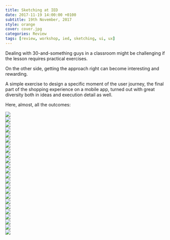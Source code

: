 ```yaml
---
title: Sketching at IED
date: 2017-11-19 14:00:00 +0100
subtitle: 19th November, 2017
style: orange
cover: cover.jpg
categories: Review
tags: [review, workshop, ied, sketching, ui, ux]
---
```


Dealing with 30-and-something guys in a classroom might be challenging if the lesson requires practical exercises. 

On the other side, getting the approach right can become interesting and rewarding.

A simple exercise to design a specific moment of the user journey, the final part of the shopping experience on a mobile app, turned out with great diversity both in ideas and execution detail as well.

Here, almost, all the outcomes:

<div class="grid four cond">
<div class="grid_item"><img src="/assets/posts/ied-sketching-shopping/amatista/p.jpg" /></div>
<div class="grid_item"><img src="/assets/posts/ied-sketching-shopping/andreotti/p.jpg" /></div>
<div class="grid_item"><img src="/assets/posts/ied-sketching-shopping/arnesano/p.jpg" /></div>
<div class="grid_item"><img src="/assets/posts/ied-sketching-shopping/battistoni/p.jpg" /></div>
</div>




<div class="grid four cond">
<div class="grid_item"><img src="/assets/posts/ied-sketching-shopping/beratto/p.jpg" /></div>
<div class="grid_item"><img src="/assets/posts/ied-sketching-shopping/bergamo/p.jpg" /></div>
<div class="grid_item"><img src="/assets/posts/ied-sketching-shopping/bitondo/p.jpg" /></div>
<div class="grid_item"><img src="/assets/posts/ied-sketching-shopping/boscolo/p.jpg" /></div>
</div>


<div class="grid four cond">
<div class="grid_item"><img src="/assets/posts/ied-sketching-shopping/campassi/p.jpg" /></div>
<div class="grid_item"><img src="/assets/posts/ied-sketching-shopping/cantarella/p.jpg" /></div>
<div class="grid_item"><img src="/assets/posts/ied-sketching-shopping/catzula/p.jpg" /></div>
<div class="grid_item"><img src="/assets/posts/ied-sketching-shopping/croveri/p.jpg" /></div>
</div>


<div class="grid four cond">
<div class="grid_item"><img src="/assets/posts/ied-sketching-shopping/fea/p.jpg" /></div>
<div class="grid_item"><img src="/assets/posts/ied-sketching-shopping/fossati/p.jpg" /></div>
<div class="grid_item"><img src="/assets/posts/ied-sketching-shopping/ghione/p.jpg" /></div>
<div class="grid_item"><img src="/assets/posts/ied-sketching-shopping/luminasi/p.jpg" /></div>
</div>


<div class="grid four cond">
<div class="grid_item"><img src="/assets/posts/ied-sketching-shopping/marinelli/p.jpg" /></div>
<div class="grid_item"><img src="/assets/posts/ied-sketching-shopping/massaccesi/p.jpg" /></div>
<div class="grid_item"><img src="/assets/posts/ied-sketching-shopping/mendez/p.jpg" /></div>
<div class="grid_item"><img src="/assets/posts/ied-sketching-shopping/murana/p.jpg" /></div>
</div>


<div class="grid four cond">
<div class="grid_item"><img src="/assets/posts/ied-sketching-shopping/pacente/p.jpg" /></div>
<div class="grid_item"><img src="/assets/posts/ied-sketching-shopping/parisi/p.jpg" /></div>
<div class="grid_item"><img src="/assets/posts/ied-sketching-shopping/rubella/p.jpg" /></div>
<div class="grid_item"><img src="/assets/posts/ied-sketching-shopping/solero/p.jpg" /></div>
</div>